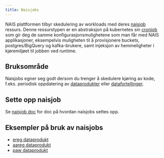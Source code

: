 ```yaml
---
title: Naisjobs
---
```


NAIS plattformen tilbyr skedulering av workloads med deres [naisjob](https://doc.nais.io/naisjob) ressurs. Denne ressurstypen er en abstraksjon på kubernetes sin [cronjob](https://kubernetes.io/docs/konsepter/workloads/controllers/cron-jobs/) som gir deg de samme konfigurasjonsmulighetene som man får med NAIS applikasjoner, eksempelvis muligheten til å provisjonere buckets, postgres/BigQuery og kafka-brukere, samt injeksjon av hemmeligheter i kjøremiljøet til jobben ved runtime.

## Bruksområde
Naisjobs egner seg godt dersom du trenger å skedulere kjøring av kode, f.eks. periodisk oppdatering av [dataprodukter](../../konsepter/dataprodukt.md) eller [datafortellinger](../konsepter/datafortelling.md).

## Sette opp naisjob
Se [naisjob doc](https://doc.nais.io/naisjob/#naisjob) for doc på hvordan naisjobs settes opp.

## Eksempler på bruk av naisjobs
- [ereg dataprodukt](https://github.com/navikt/dataprodukt-register-ereg)
- [aareg dataprodukt](https://github.com/navikt/dataprodukt-register-aareg)
- [paw dataprodukt](https://github.com/navikt/dataprodukt_paw)
